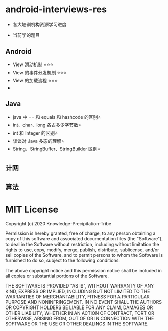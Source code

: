 #  android-interviews-res

- 各大培训机构资源学习进度

- 当前学的题目



## Android

- View 滑动机制 ⭐️⭐️⭐️
- View 的事件分发机制 ⭐️⭐️⭐️
- View 的加载流程 ⭐️⭐️⭐️
- 



 ## Java

- java 中 == 和 equals 和 hashcode 的区别⭐️
- int、char、long 各占多少字节数⭐️
- int 和 Integer 的区别⭐️
- 谈谈对 Java 多态的理解⭐️
- String、StringBuffer、StringBuilder 区别⭐️



## 计网





## 算法















# MIT License

Copyright (c) 2020 Knowledge-Precipitation-Tribe

Permission is hereby granted, free of charge, to any person obtaining a copy
of this software and associated documentation files (the "Software"), to deal
in the Software without restriction, including without limitation the rights
to use, copy, modify, merge, publish, distribute, sublicense, and/or sell
copies of the Software, and to permit persons to whom the Software is
furnished to do so, subject to the following conditions:

The above copyright notice and this permission notice shall be included in all
copies or substantial portions of the Software.

THE SOFTWARE IS PROVIDED "AS IS", WITHOUT WARRANTY OF ANY KIND, EXPRESS OR
IMPLIED, INCLUDING BUT NOT LIMITED TO THE WARRANTIES OF MERCHANTABILITY,
FITNESS FOR A PARTICULAR PURPOSE AND NONINFRINGEMENT. IN NO EVENT SHALL THE
AUTHORS OR COPYRIGHT HOLDERS BE LIABLE FOR ANY CLAIM, DAMAGES OR OTHER
LIABILITY, WHETHER IN AN ACTION OF CONTRACT, TORT OR OTHERWISE, ARISING FROM,
OUT OF OR IN CONNECTION WITH THE SOFTWARE OR THE USE OR OTHER DEALINGS IN THE
SOFTWARE.

